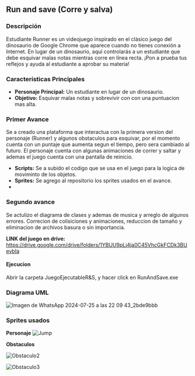 ## Run and save (Corre y salva)
### Descripción

Estudiante Runner es un videojuego inspirado en el clásico juego del dinosaurio de Google Chrome que aparece cuando no tienes conexión a Internet. En lugar de un dinosaurio, aquí controlarás a un estudiante que debe esquivar malas notas mientras corre en línea recta. ¡Pon a prueba tus reflejos y ayuda al estudiante a aprobar su materia!

### Características Principales

- **Personaje Principal:** Un estudiante en lugar de un dinosaurio.
- **Objetivo:** Esquivar malas notas y sobrevivir con con una puntuacion mas alta.

### Primer Avance

Se a creado una plataforma que interactua con la primera version del personaje (Runner) y algunos obstaculos para esquivar, por el momento cuenta con un puntaje que aumenta segun el tiempo, pero sera cambiado al futuro. El personaje cuenta con algunas animaciones de correr y saltar y ademas el juego cuenta con una pantalla de reinicio.

- **Scripts:** Se a subido el codigo que se usa en el juego para la logica de moviminto de los objetos.
- **Sprites:** Se agrego al repositorio los sprites usados en el avance.
- 
### Segundo avance

Se actulizo el diagrama de clases y ademas de musica y arreglo de algunos errores. Correcion de colisiciones y animaciones, reduccion de tamaño y eliminacion de archivos basura o sin importancia.

**LINK del juego en drive:** https://drive.google.com/drive/folders/1YBUU9pLi4ja0C45VhcGkFCDk3BUevbIa 

#### Ejecucion 

Abrir la carpeta JuegoEjecutableR&S, y hacer click en RunAndSave.exe

### Diagrama UML

![Imagen de WhatsApp 2024-07-25 a las 22 09 43_2bde9bbb](https://github.com/user-attachments/assets/8eea9f30-7500-479e-8e1d-a152effe772f)

### Sprites usados

**Personaje**
![Jump](https://github.com/145548109/Video-Juego---POO/assets/166523123/d1a59960-3eb3-48cf-8d48-eaa6caf660f7)

**Obstaculos**

![Obstaculo2](https://github.com/145548109/Video-Juego---POO/assets/166523123/55d18621-35ed-42f7-9096-5cb86dfc6932)

![Obstaculo3](https://github.com/145548109/Video-Juego---POO/assets/166523123/2d542df7-19f3-4ee9-afef-835b2f505cff)

